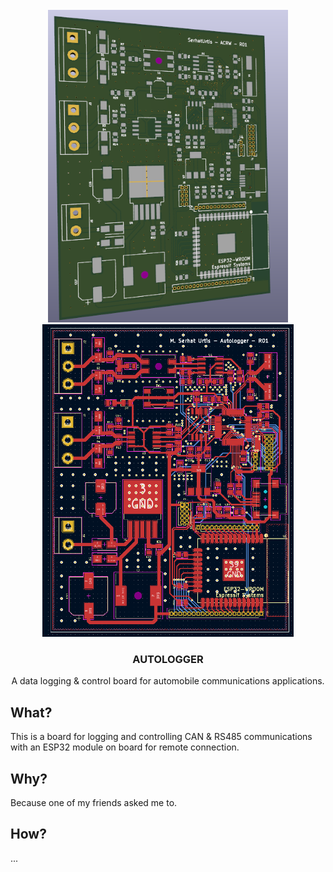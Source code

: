 <div id="top"></div>

<br />
<div align="center">
  <a href="https://github.com/serhaturtis/DC-Autologger">
    <img src="outputs/images/front.png" alt="Autologger" height="500">
    <img src="outputs/pcb/pcb.png" alt="Autologger" height="500">
  </a>

<h3 align="center">AUTOLOGGER</h3>

  <p align="center">
    A data logging & control board for automobile communications applications.
  </p>
</div>


<!-- WHAT -->
## What?

This is a board for logging and controlling CAN & RS485 communications with an ESP32 module on board for remote connection.

## Why?

Because one of my friends asked me to.

## How?

...
